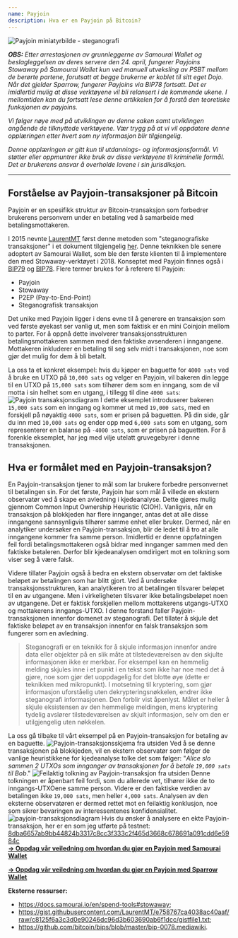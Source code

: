 ```yaml
---
name: Payjoin
description: Hva er en Payjoin på Bitcoin?
---
```

![Payjoin miniatyrbilde - steganografi](assets/cover.webp)

***OBS:** Etter arrestasjonen av grunnleggerne av Samourai Wallet og beslagleggelsen av deres servere den 24. april, fungerer Payjoins Stowaway på Samourai Wallet kun ved manuell utveksling av PSBT mellom de berørte partene, forutsatt at begge brukerne er koblet til sitt eget Dojo. Når det gjelder Sparrow, fungerer Payjoins via BIP78 fortsatt. Det er imidlertid mulig at disse verktøyene vil bli relansert i de kommende ukene. I mellomtiden kan du fortsatt lese denne artikkelen for å forstå den teoretiske funksjonen av payjoins.*

_Vi følger nøye med på utviklingen av denne saken samt utviklingen angående de tilknyttede verktøyene. Vær trygg på at vi vil oppdatere denne opplæringen etter hvert som ny informasjon blir tilgjengelig._

_Denne opplæringen er gitt kun til utdannings- og informasjonsformål. Vi støtter eller oppmuntrer ikke bruk av disse verktøyene til kriminelle formål. Det er brukerens ansvar å overholde lovene i sin jurisdiksjon._

---
## Forståelse av Payjoin-transaksjoner på Bitcoin

Payjoin er en spesifikk struktur av Bitcoin-transaksjon som forbedrer brukerens personvern under en betaling ved å samarbeide med betalingsmottakeren.

I 2015 nevnte [LaurentMT](https://twitter.com/LaurentMT) først denne metoden som "steganografiske transaksjoner" i et dokument tilgjengelig [her](https://gist.githubusercontent.com/LaurentMT/e758767ca4038ac40aaf/raw/c8125f6a3c3d0e90246dc96d3b603690ab6f1dcc/gistfile1.txt). Denne teknikken ble senere adoptert av Samourai Wallet, som ble den første klienten til å implementere den med Stowaway-verktøyet i 2018. Konseptet med Payjoin finnes også i [BIP79](https://github.com/bitcoin/bips/blob/master/bip-0079.mediawiki) og [BIP78](https://github.com/bitcoin/bips/blob/master/bip-0078.mediawiki). Flere termer brukes for å referere til Payjoin:
- Payjoin
- Stowaway
- P2EP (Pay-to-End-Point)
- Steganografisk transaksjon

Det unike med Payjoin ligger i dens evne til å generere en transaksjon som ved første øyekast ser vanlig ut, men som faktisk er en mini Coinjoin mellom to parter. For å oppnå dette involverer transaksjonsstrukturen betalingsmottakeren sammen med den faktiske avsenderen i inngangene. Mottakeren inkluderer en betaling til seg selv midt i transaksjonen, noe som gjør det mulig for dem å bli betalt.

La oss ta et konkret eksempel: hvis du kjøper en baguette for `4000 sats` ved å bruke en UTXO på `10,000 sats` og velger en Payjoin, vil bakeren din legge til en UTXO på `15,000 sats` som tilhører dem som en inngang, som de vil motta i sin helhet som en utgang, i tillegg til dine `4000 sats`:
![Payjoin transaksjonsdiagram](assets/en/1.webp)
I dette eksemplet introduserer bakeren `15,000 sats` som en inngang og kommer ut med `19,000 sats`, med en forskjell på nøyaktig `4000 sats`, som er prisen på baguetten. På din side, går du inn med `10,000 sats` og ender opp med `6,000 sats` som en utgang, som representerer en balanse på `-4000 sats`, som er prisen på baguetten. For å forenkle eksemplet, har jeg med vilje utelatt gruvegebyrer i denne transaksjonen.
## Hva er formålet med en Payjoin-transaksjon?

En Payjoin-transaksjon tjener to mål som lar brukere forbedre personvernet til betalingen sin.
For det første, Payjoin har som mål å villede en ekstern observatør ved å skape en avledning i kjedeanalyse. Dette gjøres mulig gjennom Common Input Ownership Heuristic (CIOH). Vanligvis, når en transaksjon på blokkjeden har flere innganger, antas det at alle disse inngangene sannsynligvis tilhører samme enhet eller bruker. Dermed, når en analytiker undersøker en Payjoin-transaksjon, blir de ledet til å tro at alle inngangene kommer fra samme person. Imidlertid er denne oppfatningen feil fordi betalingsmottakeren også bidrar med innganger sammen med den faktiske betaleren. Derfor blir kjedeanalysen omdirigert mot en tolkning som viser seg å være falsk.

Videre tillater Payjoin også å bedra en ekstern observatør om det faktiske beløpet av betalingen som har blitt gjort. Ved å undersøke transaksjonsstrukturen, kan analytikeren tro at betalingen tilsvarer beløpet til en av utgangene. Men i virkeligheten tilsvarer ikke betalingsbeløpet noen av utgangene. Det er faktisk forskjellen mellom mottakerens utgangs-UTXO og mottakerens inngangs-UTXO. I denne forstand faller Payjoin-transaksjonen innenfor domenet av steganografi. Det tillater å skjule det faktiske beløpet av en transaksjon innenfor en falsk transaksjon som fungerer som en avledning.

> Steganografi er en teknikk for å skjule informasjon innenfor andre data eller objekter på en slik måte at tilstedeværelsen av den skjulte informasjonen ikke er merkbar. For eksempel kan en hemmelig melding skjules inne i et punkt i en tekst som ikke har noe med det å gjøre, noe som gjør det uoppdagelig for det blotte øye (dette er teknikken med mikropunkt). I motsetning til kryptering, som gjør informasjon uforståelig uten dekrypteringsnøkkelen, endrer ikke steganografi informasjonen. Den forblir vist åpenlyst. Målet er heller å skjule eksistensen av den hemmelige meldingen, mens kryptering tydelig avslører tilstedeværelsen av skjult informasjon, selv om den er utilgjengelig uten nøkkelen.

La oss gå tilbake til vårt eksempel på en Payjoin-transaksjon for betaling av en baguette.
![Payjoin-transaksjonsskjema fra utsiden](assets/en/2.webp)
Ved å se denne transaksjonen på blokkjeden, vil en ekstern observatør som følger de vanlige heuristikkene for kjedeanalyse tolke det som følger: "*Alice slo sammen 2 UTXOs som innganger av transaksjonen for å betale `19,000 sats` til Bob*."
![Feilaktig tolkning av Payjoin-transaksjon fra utsiden](assets/en/3.webp)
Denne tolkningen er åpenbart feil fordi, som du allerede vet, tilhører ikke de to inngangs-UTXOene samme person. Videre er den faktiske verdien av betalingen ikke `19,000 sats`, men heller `4,000 sats`. Analysen av den eksterne observatøren er dermed rettet mot en feilaktig konklusjon, noe som sikrer bevaringen av interessentenes konfidensialitet.![payjoin-transaksjonsdiagram](assets/en/1.webp)
Hvis du ønsker å analysere en ekte Payjoin-transaksjon, her er en som jeg utførte på testnet: [8dba6657ab9bb44824b3317c8cc3f333c2f465d3668c678691a091cdd6e5984c](https://mempool.space/fr/testnet/tx/8dba6657ab9bb44824b3317c8cc3f333c2f465d3668c678691a091cdd6e5984c)  
[**-> Oppdag vår veiledning om hvordan du gjør en Payjoin med Samourai Wallet**](https://planb.network/tutorials/privacy/payjoin-samourai-wallet)  

[**-> Oppdag vår veiledning om hvordan du gjør en Payjoin med Sparrow Wallet**](https://planb.network/tutorials/privacy/payjoin-sparrow-wallet)


**Eksterne ressurser:**
- https://docs.samourai.io/en/spend-tools#stowaway;
- https://gist.githubusercontent.com/LaurentMT/e758767ca4038ac40aaf/raw/c8125f6a3c3d0e90246dc96d3b603690ab6f1dcc/gistfile1.txt;
- https://github.com/bitcoin/bips/blob/master/bip-0078.mediawiki.